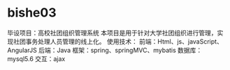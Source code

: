 # bishe03
毕设项目：高校社团组织管理系统
本项目是用于针对大学社团组织进行管理，实现社团事务处理人员管理的线上化。
使用技术：
   前端：Html、js、javaScript、AngularJS
   后端：Java
   框架：spring、springMVC、mybatis
   数据库：mysql5.6
   交互：ajax
